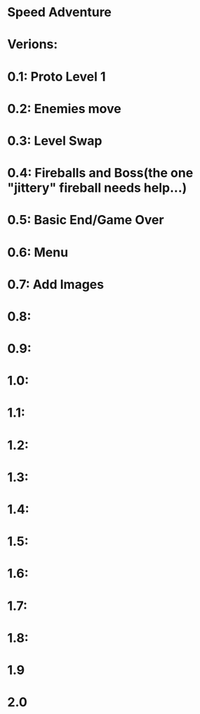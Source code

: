 # Speed Adventure


# Verions:

# 0.1: Proto Level 1
# 0.2: Enemies move
# 0.3: Level Swap
# 0.4: Fireballs and Boss(the one "jittery" fireball needs help...)
# 0.5: Basic End/Game Over
# 0.6: Menu
# 0.7: Add Images
# 0.8:
# 0.9:
# 1.0:
# 1.1:
# 1.2:
# 1.3:
# 1.4:
# 1.5:
# 1.6:
# 1.7:
# 1.8:
# 1.9
# 2.0
